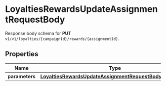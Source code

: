 

# LoyaltiesRewardsUpdateAssignmentRequestBody

Response body schema for **PUT** `v1/v1/loyalties/{campaignId}/rewards/{assignmentId}`.

## Properties

| Name | Type | Description |
|------------ | ------------- | ------------- |
|**parameters** | [**LoyaltiesRewardsUpdateAssignmentRequestBodyParameters**](LoyaltiesRewardsUpdateAssignmentRequestBodyParameters.md) |  |



